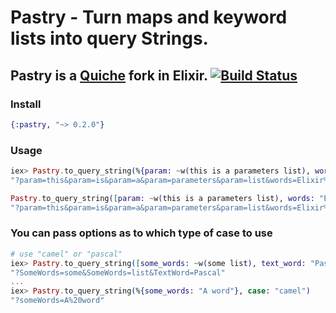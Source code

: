 # Pastry - Turn maps and keyword lists into query Strings.

## Pastry is a [Quiche](http://github.com/chrismissal/quiche) fork in Elixir. [![Build Status](https://travis-ci.org/aguxez/pastry.svg?branch=master)](https://travis-ci.org/aguxez/pastry)

### Install
```elixir
{:pastry, "~> 0.2.0"}
```

### Usage
```elixir
iex> Pastry.to_query_string(%{param: ~w(this is a parameters list), words: "Elixir is fun!"})
"?param=this&param=is&param=a&param=parameters&param=list&words=Elixir%20is%20fun!"

Pastry.to_query_string([param: ~w(this is a parameters list), words: "Elixir is fun!"])
"?param=this&param=is&param=a&param=parameters&param=list&words=Elixir%20is%20fun!"
```

### You can pass options as to which type of case to use

```elixir
# use "camel" or "pascal"
iex> Pastry.to_query_string([some_words: ~w(some list), text_word: "Pascal"], case: "pascal")
"?SomeWords=some&SomeWords=list&TextWord=Pascal"
...
iex> Pastry.to_query_string(%{some_words: "A word"}, case: "camel")
"?someWords=A%20word"
```
